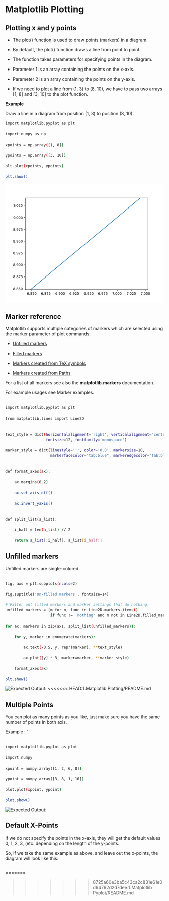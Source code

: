 
# Matplotlib Plotting

## Plotting x and y points

- The plot() function is used to draw points (markers) in a diagram.

- By default, the plot() function draws a line from point to point.

- The function takes parameters for specifying points in the diagram.

- Parameter 1 is an array containing the points on the x-axis.

- Parameter 2 is an array containing the points on the y-axis.

- If we need to plot a line from (1, 3) to (8, 10), we have to pass two arrays [1, 8] and [3, 10] to the plot function.

**Example**

Draw a line in a diagram from position (1, 3) to position (8, 10):

```bash
import matplotlib.pyplot as plt

import numpy as np

xpoints = np.array([1, 8])

ypoints = np.array([3, 10])

plt.plot(xpoints, ypoints)

plt.show()

```
![Output](https://github.com/Deshan555/Python-Matplotlib/blob/main/1.Matplotlib%20Pyplot/Figure_1.png)

## Marker reference

Matplotlib supports multiple categories of markers which are selected using the marker parameter of plot commands:

- [Unfilled markers](https://matplotlib.org/stable/gallery/lines_bars_and_markers/marker_reference.html#unfilled-markers)

- [Filled markers](https://matplotlib.org/stable/gallery/lines_bars_and_markers/marker_reference.html#filled-markers)

- [Markers created from TeX symbols](https://matplotlib.org/stable/gallery/lines_bars_and_markers/marker_reference.html#markers-created-from-tex-symbols)

- [Markers created from Paths](https://matplotlib.org/stable/gallery/lines_bars_and_markers/marker_reference.html#markers-created-from-paths)

For a list of all markers see also the **matplotlib.markers** documentation.

For example usages see Marker examples.

```bash

import matplotlib.pyplot as plt

from matplotlib.lines import Line2D


text_style = dict(horizontalalignment='right', verticalalignment='center',
                  fontsize=12, fontfamily='monospace')

marker_style = dict(linestyle=':', color='0.8', markersize=10,
                    markerfacecolor="tab:blue", markeredgecolor="tab:blue")


def format_axes(ax):

    ax.margins(0.2)

    ax.set_axis_off()

    ax.invert_yaxis()


def split_list(a_list):

    i_half = len(a_list) // 2

    return a_list[:i_half], a_list[i_half:]

```

## Unfilled markers

Unfilled markers are single-colored.

```bash

fig, axs = plt.subplots(ncols=2)

fig.suptitle('Un-filled markers', fontsize=14)

# Filter out filled markers and marker settings that do nothing.
unfilled_markers = [m for m, func in Line2D.markers.items()
                    if func != 'nothing' and m not in Line2D.filled_markers]

for ax, markers in zip(axs, split_list(unfilled_markers)):

    for y, marker in enumerate(markers):
        
        ax.text(-0.5, y, repr(marker), **text_style)
        
        ax.plot([y] * 3, marker=marker, **marker_style)
    
    format_axes(ax)

plt.show()

```
![Expected Output: ](https://matplotlib.org/stable/_images/sphx_glr_marker_reference_001.png)
<<<<<<< HEAD:1.Matplotlib Plotting/README.md


## Multiple Points

You can plot as many points as you like, just make sure you have the same number of points in both axis.

Example : ``

```bash

import matplotlib.pyplot as plot

import numpy

xpoint = numpy.array([1, 2, 6, 8])

ypoint = numpy.array([3, 8, 1, 10])

plot.plot(xpoint, ypoint)

plot.show()

```

![Expected Output: ](https://matplotlib.org/stable/_images/sphx_glr_marker_reference_001.png)

## Default X-Points

If we do not specify the points in the x-axis, they will get the default values 0, 1, 2, 3, (etc. depending on the length of the y-points.

So, if we take the same example as above, and leave out the x-points, the diagram will look like this:

```bash

```
=======
>>>>>>> 8725a60e3ba5c43ca2c831e61e0d94792d2d7dee:1.Matplotlib Pyplot/README.md

